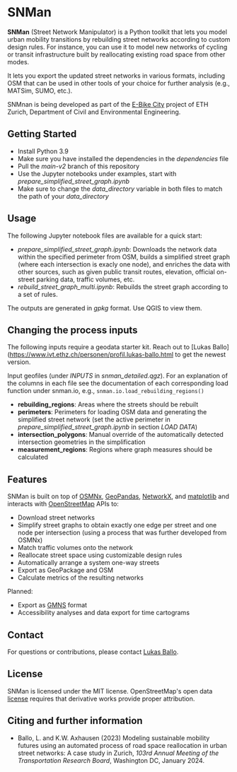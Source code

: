 # SNMan

**SNMan** (Street Network Manipulator) is a Python toolkit that lets you model urban mobility transitions
by rebuilding street networks according to custom design rules.
For instance, you can use it to model new networks of cycling or transit infrastructure built
by reallocating existing road space from other modes.

It lets you export the updated street networks in various formats, including OSM
that can be used in other tools of your choice for further analysis (e.g., MATSim, SUMO, etc.).

SNMnan is being developed as part of the [E-Bike City](https://ebikecity.baug.ethz.ch/en/) project of
ETH Zurich, Department of Civil and Environmental Engineering.


## Getting Started

  * Install Python 3.9
  * Make sure you have installed the dependencies in the *dependencies* file
  * Pull the *main-v2* branch of this repository
  * Use the Jupyter notebooks under examples, start with *prepare_simplified_street_graph.ipynb*
  * Make sure to change the *data_directory* variable in both files to match the path of your *data_directory*


## Usage

The following Jupyter notebook files are available for a quick start:
  * *prepare_simplified_street_graph.ipynb*: Downloads the network data within
    the specified perimeter from OSM, builds a simplified street graph
    (where each intersection is exacly one node), and enriches the data with other sources, such as
    given public transit routes, elevation, official on-street parking data, traffic volumes, etc.
  * *rebuild_street_graph_multi.ipynb*: Rebuilds the street graph according to a set of rules.

The outputs are generated in *gpkg* format. Use QGIS to view them.


## Changing the process inputs

The following inputs require a geodata starter kit.
Reach out to [Lukas Ballo](https://www.ivt.ethz.ch/personen/profil.lukas-ballo.html to get the newest version.

Input geofiles (under *INPUTS* in *snman_detailed.qgz*).
For an explanation of the columns in each file see
the documentation of each corresponding load function under snman.io, e.g., `snman.io.load_rebuilding_regions()`
  * **rebuilding_regions**: Areas where the streets should be rebuilt
  * **perimeters**: Perimeters for loading OSM data and generating the simplified street network
    (set the active perimeter in *prepare_simplified_street_graph.ipynb* in section *LOAD DATA*)
  * **intersection_polygons**: Manual override of the automatically detected intersection geometries in the simplification
  * **measurement_regions**: Regions where graph measures should be calculated


## Features

SNMan is built on top of [OSMNx](https://osmnx.readthedocs.io/en/stable/), [GeoPandas](https://geopandas.org/), [NetworkX](https://networkx.org/), and [matplotlib](https://matplotlib.org/) and interacts with [OpenStreetMap](https://www.openstreetmap.org/) APIs to:

  * Download street networks
  * Simplify street graphs to obtain exactly one edge per street and one node per intersection (using a process that
    was further developed from OSMNx)
  * Match traffic volumes onto the network
  * Reallocate street space using customizable design rules
  * Automatically arrange a system one-way streets
  * Export as GeoPackage and OSM
  * Calculate metrics of the resulting networks

Planned:

  * Export as [GMNS](https://github.com/zephyr-data-specs/GMNS) format
  * Accessibility analyses and data export for time cartograms


## Contact

For questions or contributions, please contact
[Lukas Ballo](https://www.ivt.ethz.ch/personen/profil.lukas-ballo.html).


## License

SNMan is licensed under the MIT license. OpenStreetMap's open data [license](https://www.openstreetmap.org/copyright/)
requires that derivative works provide proper attribution.


## Citing and further information

  * Ballo, L. and K.W. Axhausen (2023)
    Modeling sustainable mobility futures using an automated process
    of road space reallocation in urban street networks: A case study in Zurich,
    *103rd Annual Meeting of the Transportation Research Board*, Washington DC, January 2024.
